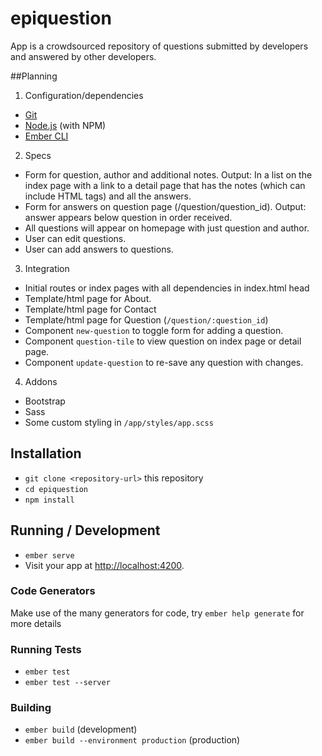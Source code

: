 # epiquestion

App is a crowdsourced repository of questions submitted by developers and answered by other developers.

##Planning

1. Configuration/dependencies
  * [Git](https://git-scm.com/)
  * [Node.js](https://nodejs.org/) (with NPM)
  * [Ember CLI](https://ember-cli.com/)

2. Specs
  * Form for question, author and additional notes. Output: In a list on the index page with a link to a detail page that has the notes (which can include HTML tags) and all the answers.
  * Form for answers on question page (/question/question_id). Output: answer appears below question in order received.
  * All questions will appear on homepage with just question and author.
  * User can edit questions.
  * User can add answers to questions.

3. Integration
  * Initial routes or index pages with all dependencies in index.html head
  * Template/html page for About.
  * Template/html page for Contact
  * Template/html page for Question (`/question/:question_id`)
  * Component `new-question` to toggle form for adding a question.
  * Component `question-tile` to view question on index page or detail page.
  * Component `update-question` to re-save any question with changes.

4. Addons
  * Bootstrap
  * Sass
  * Some custom styling in `/app/styles/app.scss`

## Installation

* `git clone <repository-url>` this repository
* `cd epiquestion`
* `npm install`

## Running / Development

* `ember serve`
* Visit your app at [http://localhost:4200](http://localhost:4200).

### Code Generators

Make use of the many generators for code, try `ember help generate` for more details

### Running Tests

* `ember test`
* `ember test --server`

### Building

* `ember build` (development)
* `ember build --environment production` (production)
